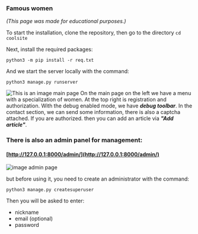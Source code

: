### Famous women
*(This page was made for educational purposes.)*

  To start the installation, clone the repository, then go to the directory
```cd coolsite```

  Next, install the required packages:
```
python3 -m pip install -r req.txt
```
  And we start the server locally with the command:
```
python3 manage.py runserver
```
![This is an image main page](https://sun6.userapi.com/sun6-21/s/v1/ig2/eJTzvBmfEqngK2XF0BeZbshBqUrPq2PzcwdqZgBD6rmazgpooYpcKG2YEh8U15yK2FbCou4R8TiQUyF9hDKGHufP.jpg?size=1278x653&quality=96&type=album)
  On the main page on the left we have a menu with a specialization of women. 
At the top right is registration and authorization. With the debug enabled mode, we have ***debug toolbar***. 
In the contact section, we can send some information, there is also a captcha attached.
If you are authorized. then you can add an article via ***"Add article"***.

### There is also an admin panel for management:

#### [http://127.0.0.1:8000/admin/](http://127.0.0.1:8000/admin/)

![image admin page](https://sun9-west.userapi.com/sun9-46/s/v1/ig2/6xMQmUWnlQhhhukGnUxuuDUOWgZKX3wY94z_-yxnx6EA5PFtz8BnRdQW5a6DtL9qvv2DA4eX0A-0ExAB-dijIf4X.jpg?size=1276x654&quality=96&type=album)

but before using it, you need to create an administrator with the command:
```
python3 manage.py createsuperuser
```
Then you will be asked to enter:
- nickname
- email (optional) 
- password
